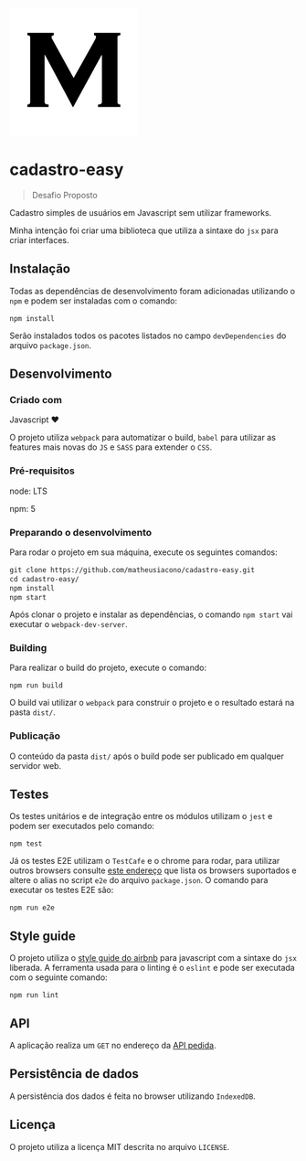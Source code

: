 ![Logo of the project](./logo.png)

# cadastro-easy

> Desafio Proposto

Cadastro simples de usuários em Javascript sem utilizar frameworks.

Minha intenção foi criar uma biblioteca que utiliza a sintaxe do `jsx` para criar interfaces.

## Instalação

Todas as dependências de desenvolvimento foram adicionadas utilizando o `npm` e podem ser instaladas com o comando:

```shell
npm install
```

Serão instalados todos os pacotes listados no campo `devDependencies` do arquivo `package.json`.

## Desenvolvimento

### Criado com

Javascript :heart:

O projeto utiliza `webpack` para automatizar o build, `babel` para utilizar as features mais novas do `JS` e `SASS` para extender o `CSS`.

### Pré-requisitos

node: LTS

npm: 5

### Preparando o desenvolvimento

Para rodar o projeto em sua máquina, execute os seguintes comandos:

```shell
git clone https://github.com/matheusiacono/cadastro-easy.git
cd cadastro-easy/
npm install
npm start
```

Após clonar o projeto e instalar as dependências, o comando `npm start` vai executar o `webpack-dev-server`.

### Building

Para realizar o build do projeto, execute o comando:

```shell
npm run build
```

O build vai utilizar o `webpack` para construir o projeto e o resultado estará na pasta `dist/`.

### Publicação

O conteúdo da pasta `dist/` após o build pode ser publicado em qualquer servidor web.

## Testes

Os testes unitários e de integração entre os módulos utilizam o `jest` e podem ser executados pelo comando:

```shell
npm test
```

Já os testes E2E utilizam o `TestCafe` e o chrome para rodar, para utilizar outros browsers consulte [este endereço](http://devexpress.github.io/testcafe/documentation/using-testcafe/common-concepts/browsers/browser-support.html) que lista os browsers suportados e altere o alias no script `e2e` do arquivo `package.json`. O comando para executar os testes E2E são:

```shell
npm run e2e
```

## Style guide

O projeto utiliza o [style guide do airbnb](https://github.com/airbnb/javascript) para javascript com a sintaxe do `jsx` liberada. A ferramenta usada para o linting é o `eslint` e pode ser executada com o seguinte comando:

```shell
npm run lint
```

## API

A aplicação realiza um `GET` no endereço da [API pedida](https://private-21e8de-rafaellucio.apiary-mock.com/users).

## Persistência de dados

A persistência dos dados é feita no browser utilizando `IndexedDB`.

## Licença

O projeto utiliza a licença MIT descrita no arquivo `LICENSE`.
